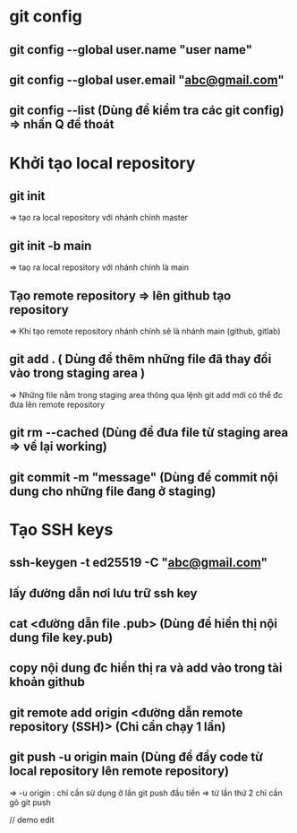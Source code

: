 # git config

## git config --global user.name "user name"

## git config --global user.email "abc@gmail.com"

## git config --list (Dùng để kiểm tra các git config) => nhấn Q để thoát

# Khởi tạo local repository

## git init

=> tạo ra local repository với nhánh chính master

## git init -b main

=> taọ ra local repository với nhánh chính là main

## Tạo remote repository => lên github tạo repository

=> Khi tạo remote repository nhánh chính sẽ là nhánh main (github, gitlab)

## git add . ( Dùng để thêm những file đã thay đổi vào trong staging area )

=> Những file nằm trong staging area thông qua lệnh git add mới có thể đc đưa lên remote repository

## git rm --cached <file> (Dùng để đưa file từ staging area => về lại working)

## git commit -m "message" (Dùng để commit nội dung cho những file đang ở staging)

# Tạo SSH keys

## ssh-keygen -t ed25519 -C "abc@gmail.com"

## lấy đường dẫn nơi lưu trữ ssh key

## cat <đường dẫn file .pub> (Dùng để hiển thị nội dung file key.pub)

## copy nội dung đc hiển thị ra và add vào trong tài khoản github

## git remote add origin <đường dẫn remote repository (SSH)> (Chỉ cần chạy 1 lần)

## git push -u origin main (Dùng để đẩy code từ local repository lên remote repository)

=> -u origin : chỉ cần sử dụng ở lần git push đầu tiền => từ lần thứ 2 chỉ cần gõ git push

// demo edit
